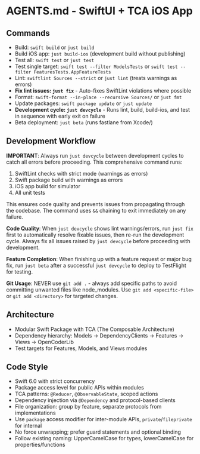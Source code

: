 # AGENTS.md - SwiftUI + TCA iOS App

## Commands
- Build: `swift build` or `just build`
- Build iOS app: `just build-ios` (development build without publishing)
- Test all: `swift test` or `just test`
- Test single target: `swift test --filter ModelsTests` or `swift test --filter FeaturesTests.AppFeatureTests`
- Lint: `swiftlint Sources --strict` or `just lint` (treats warnings as errors)
- **Fix lint issues: `just fix`** - Auto-fixes SwiftLint violations where possible
- Format: `swift-format --in-place --recursive Sources/` or `just fmt`
- Update packages: `swift package update` or `just update`
- **Development cycle: `just devcycle`** - Runs lint, build, build-ios, and test in sequence with early exit on failure
- Beta deployment: `just beta` (runs fastlane from Xcode/)

## Development Workflow
**IMPORTANT**: Always run `just devcycle` between development cycles to catch all errors before proceeding. This comprehensive command runs:
1. SwiftLint checks with strict mode (warnings as errors)
2. Swift package build with warnings as errors
3. iOS app build for simulator 
4. All unit tests

This ensures code quality and prevents issues from propagating through the codebase. The command uses `&&` chaining to exit immediately on any failure.

**Code Quality**: When `just devcycle` shows lint warnings/errors, run `just fix` first to automatically resolve fixable issues, then re-run the development cycle. Always fix all issues raised by `just devcycle` before proceeding with development.

**Feature Completion**: When finishing up with a feature request or major bug fix, run `just beta` after a successful `just devcycle` to deploy to TestFlight for testing.

**Git Usage**: NEVER use `git add .` - always add specific paths to avoid committing unwanted files like node_modules. Use `git add <specific-file>` or `git add <directory>` for targeted changes.

## Architecture
- Modular Swift Package with TCA (The Composable Architecture)
- Dependency hierarchy: Models → DependencyClients → Features → Views → OpenCoderLib
- Test targets for Features, Models, and Views modules

## Code Style
- Swift 6.0 with strict concurrency
- Package access level for public APIs within modules
- TCA patterns: `@Reducer`, `@ObservableState`, scoped actions
- Dependency injection via `@Dependency` and protocol-based clients
- File organization: group by feature, separate protocols from implementations
- Use `package` access modifier for inter-module APIs, `private`/`fileprivate` for internal
- No force unwrapping; prefer guard statements and optional binding
- Follow existing naming: UpperCamelCase for types, lowerCamelCase for properties/functions